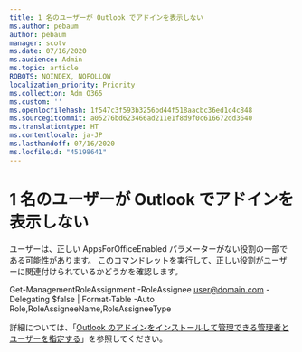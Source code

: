 ```yaml
---
title: 1 名のユーザーが Outlook でアドインを表示しない
ms.author: pebaum
author: pebaum
manager: scotv
ms.date: 07/16/2020
ms.audience: Admin
ms.topic: article
ROBOTS: NOINDEX, NOFOLLOW
localization_priority: Priority
ms.collection: Adm_O365
ms.custom: ''
ms.openlocfilehash: 1f547c3f593b3256bd44f518aacbc36ed1c4c848
ms.sourcegitcommit: a05276bd623466ad211e1f8d9f0c616672dd3640
ms.translationtype: HT
ms.contentlocale: ja-JP
ms.lasthandoff: 07/16/2020
ms.locfileid: "45198641"
---
```

# <a name="single-user-not-seeing-add-ins-in-outlook"></a>1 名のユーザーが Outlook でアドインを表示しない

ユーザーは、正しい AppsForOfficeEnabled パラメーターがない役割の一部である可能性があります。 このコマンドレットを実行して、正しい役割がユーザーに関連付けられているかどうかを確認します。

Get-ManagementRoleAssignment -RoleAssignee user@domain.com -Delegating $false | Format-Table -Auto Role,RoleAssigneeName,RoleAssigneeType

詳細については、「[Outlook のアドインをインストールして管理できる管理者とユーザーを指定する](https://docs.microsoft.com/exchange/clients-and-mobile-in-exchange-online/add-ins-for-outlook/specify-who-can-install-and-manage-add-ins)」を参照してください。
